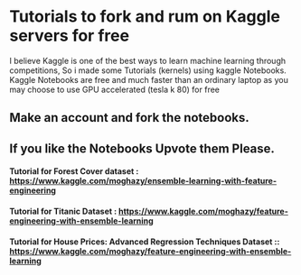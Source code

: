 <h1> Tutorials to fork and rum on Kaggle servers for free </h1>
I believe Kaggle is one of the best ways to learn machine learning through competitions, So i made some Tutorials (kernels) using kaggle Notebooks. Kaggle Notebooks are free and much faster than an ordinary laptop as you may choose to use GPU accelerated (tesla k 80) for free

## Make an account and fork the notebooks. 
## If you like the Notebooks Upvote them Please.
#### Tutorial for Forest Cover dataset : https://www.kaggle.com/moghazy/ensemble-learning-with-feature-engineering
#### Tutorial for Titanic Dataset :  https://www.kaggle.com/moghazy/feature-engineering-with-ensemble-learning
#### Tutorial for  House Prices: Advanced Regression Techniques Dataset :: https://www.kaggle.com/moghazy/feature-engineering-with-ensemble-learning
